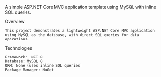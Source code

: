 A simple ASP.NET Core MVC application template using MySQL with inline SQL queries.

Overview

    This project demonstrates a lightweight ASP.NET Core MVC application using MySQL as the database, with direct SQL queries for data operations.

Technologies

    Framework: .NET 8
    Database: MySQL 8
    ORM: None (uses inline SQL queries)
    Package Manager: NuGet

